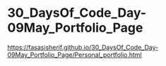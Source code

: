 # 30_DaysOf_Code_Day-09May_Portfolio_Page
https://fasasisherif.github.io/30_DaysOf_Code_Day-09May_Portfolio_Page/Personal_portfolio.html

